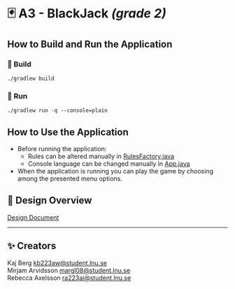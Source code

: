 # :black_joker: A3 - BlackJack *(grade 2)*

## How to Build and Run the Application

### :hammer: Build
`./gradlew build`

### :rocket: Run
`./gradlew run -q --console=plain`

## How to Use the Application

- Before running the application: 
  - Rules can be altered manually in [RulesFactory.java](src/main/java/model/rules/RulesFactory.java)
  - Console language can be changed manually in [App.java](src/main/java/controller/App.java)
- When the application is running you can play the game by choosing among the presented menu options.

## :memo: Design Overview
[Design Document](design.md)

---

## :sparkles: Creators

Kaj Berg <kb223aw@student.lnu.se>  
Mirjam Arvidsson <margl08@student.lnu.se>  
Rebecca Axelsson <ra223ai@student.lnu.se>
